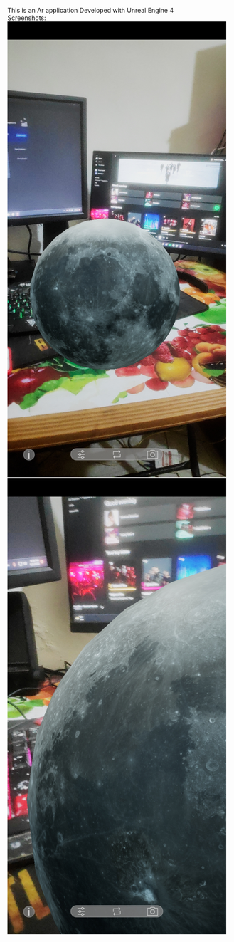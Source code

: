 This is an Ar application Developed with Unreal Engine 4 <br>
Screenshots: <br>
![Alt text](ARMOON1.jpg?raw=true "Optional Title")
![Alt text](ARMOON2.jpg?raw=true "Optional Title")
